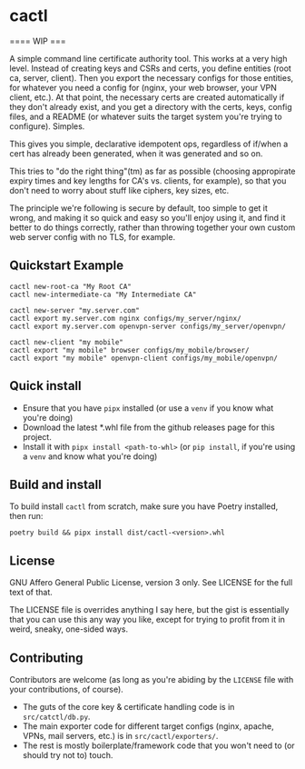 # cactl

==== WIP ===

A simple command line certificate authority tool.  This works at a very high level. Instead of creating keys and CSRs and certs, you define entities (root ca, server, client). Then you export the necessary configs for those entities, for whatever you need a config for (nginx, your web browser, your VPN client, etc.). At that point, the necessary certs are created automatically if they don't already exist, and you get a directory with the certs, keys, config files, and a README (or whatever suits the target system you're trying to configure).  Simples.

This gives you simple, declarative idempotent ops, regardless of if/when a cert has already been generated, when it was generated and so on.

This tries to "do the right thing"(tm) as far as possible (choosing appropirate expiry times and key lengths for CA's vs. clients, for example), so that you don't need to worry about stuff like ciphers, key sizes, etc.

The principle we're following is secure by default, too simple to get it wrong, and making it so quick and easy so you'll enjoy using it, and find it better to do things correctly, rather than throwing together your own custom web server config with no TLS, for example.


## Quickstart Example

```
cactl new-root-ca "My Root CA"
cactl new-intermediate-ca "My Intermediate CA"

cactl new-server "my.server.com"
cactl export my.server.com nginx configs/my_server/nginx/
cactl export my.server.com openvpn-server configs/my_server/openvpn/

cactl new-client "my mobile"
cactl export "my mobile" browser configs/my_mobile/browser/
cactl export "my mobile" openvpn-client configs/my_mobile/openvpn/
```


## Quick install

- Ensure that you have `pipx` installed (or use a `venv` if you know what you're doing)
- Download the latest *.whl file from the github releases page for this project.
- Install it with `pipx install <path-to-whl>` (or `pip install`, if you're using a `venv` and know what you're doing)


## Build and install

To build install `cactl` from scratch, make sure you have Poetry installed, then run:

```poetry build && pipx install dist/cactl-<version>.whl```


## License

GNU Affero General Public License, version 3 only.  See LICENSE for the full text of that.

The LICENSE file is overrides anything I say here, but the gist is essentially that you can use this any way you like, except for trying to profit from it in weird, sneaky, one-sided ways.


## Contributing

Contributors are welcome (as long as you're abiding by the `LICENSE` file with your contributions, of course).

- The guts of the core key & certificate handling code is in `src/catctl/db.py`.
- The main exporter code for different target configs (nginx, apache, VPNs, mail servers, etc.) is in `src/cactl/exporters/`.
- The rest is mostly boilerplate/framework code that you won't need to (or should try not to) touch.
